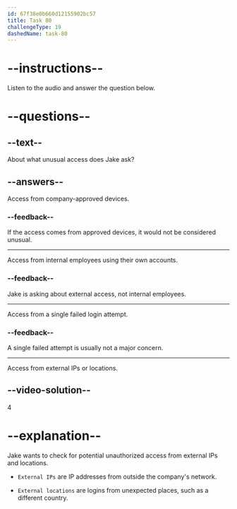 ```yaml
---
id: 67f38e0b660d12155902bc57
title: Task 80
challengeType: 19
dashedName: task-80
---
```


<!-- (audio) Jake: Did you check whether there was any unusual access from external IPs or locations? -->

# --instructions--

Listen to the audio and answer the question below.

# --questions--

## --text--

About what unusual access does Jake ask?

## --answers--

Access from company-approved devices.

### --feedback--

If the access comes from approved devices, it would not be considered unusual.

---

Access from internal employees using their own accounts.

### --feedback--

Jake is asking about external access, not internal employees.

---

Access from a single failed login attempt.

### --feedback--

A single failed attempt is usually not a major concern.

---

Access from external IPs or locations.

## --video-solution--

4

# --explanation--

Jake wants to check for potential unauthorized access from external IPs and locations.

- `External IPs` are IP addresses from outside the company's network.

- `External locations` are logins from unexpected places, such as a different country.
